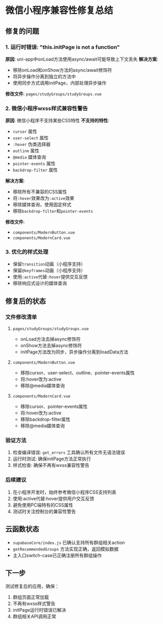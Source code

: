 # 微信小程序兼容性修复总结

## 修复的问题

### 1. 运行时错误: "this.initPage is not a function"
**原因**: uni-app中onLoad方法使用async/await可能导致上下文丢失
**解决方案**: 
- 移除onLoad和onShow方法的async/await修饰符
- 将异步操作分离到独立的方法中
- 使用同步方式调用initPage，内部处理异步操作

**修改文件**: `pages/studyGroups/studyGroups.vue`

### 2. 微信小程序wxss样式兼容性警告
**原因**: 微信小程序不支持某些CSS特性
**不支持的特性**:
- `cursor` 属性
- `user-select` 属性
- `:hover` 伪类选择器
- `outline` 属性
- `@media` 媒体查询
- `pointer-events` 属性
- `backdrop-filter` 属性

**解决方案**:
- 移除所有不兼容的CSS属性
- 将`:hover`效果改为`:active`效果
- 移除媒体查询，使用固定样式
- 移除`backdrop-filter`和`pointer-events`

**修改文件**:
- `components/ModernButton.vue`
- `components/ModernCard.vue`

### 3. 优化的样式处理
- 保留`transition`动画（小程序支持）
- 保留`@keyframes`动画（小程序支持）
- 使用`:active`代替`:hover`提供交互反馈
- 移除响应式设计的媒体查询

## 修复后的状态

### 文件修改清单
1. `pages/studyGroups/studyGroups.vue`
   - onLoad方法去掉async修饰符
   - onShow方法去掉async修饰符
   - initPage方法改为同步，异步操作分离到loadData方法

2. `components/ModernButton.vue`
   - 移除cursor、user-select、outline、pointer-events属性
   - 将:hover改为:active
   - 移除@media媒体查询

3. `components/ModernCard.vue`
   - 移除cursor、pointer-events属性
   - 将:hover改为:active
   - 移除backdrop-filter属性
   - 移除@media媒体查询

### 验证方法
1. 检查编译错误: `get_errors` 工具确认所有文件无语法错误
2. 运行时测试: 确保initPage方法正常执行
3. 样式检查: 确保不再有wxss兼容性警告

### 后续建议
1. 在小程序开发时，始终参考微信小程序CSS支持列表
2. 使用:active代替:hover提供用户交互反馈
3. 避免使用PC端特有的CSS属性
4. 测试时关注控制台的兼容性警告

## 云函数状态
- `supabaseCore/index.js` 已确认支持所有群组相关action
- `getRecommendedGroups` 方法实现正确，返回模拟数据
- 主入口switch-case已正确注册所有群组操作

## 下一步
测试修复后的应用，确保：
1. 群组页面正常加载
2. 不再有wxss样式警告
3. initPage运行时错误已解决
4. 群组相关API调用正常
